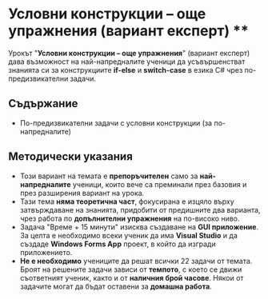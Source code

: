 # Условни конструкции – още упражнения (вариант експерт) **

Урокът "**Условни конструкции – още упражнения**" (вариант експерт) дава възможност на най-напредналите ученици да усъвършенстват знанията си за конструкциите **if-else** и **switch-case** в езика C# чрез по-предизвикателни задачи.

## Съдържание
 - По-предизвикателни задачи с условни конструкции (за по-напредналите)

## Методически указания
  - Този вариант на темата е **препоръчителен** само за **най-напредналите** ученици, които вече са преминали през базовия и през разширения вариант на урока.
  - Тази тема **няма теоретична част**, фокусирана е изцяло върху затвърждаване на знанията, придобити от предишните два варианта, чрез работа по **допълнителни упражнения** на по-високо ниво.
  - Задача "Време + 15 минути" изисква създаване на **GUI приложение**. За целта е необходимо всеки ученик да има **Visual Studio** и да създаде **Windows Forms App** проект, в който да изгради приложението.
  - **Не е необходимо** учениците да решат всички 22 задачи от темата. Броят на решените задачи зависи от **темпото**, с което се движи съответният ученик, както и от **наличния брой часове**. Някои от задачите могат да бъдат оставени за **домашна работа**.
